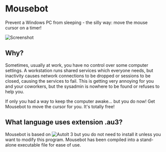 Mousebot
========

Prevent a Windows PC from sleeping - the silly way: move the mouse cursor on a timer!

![Screenshot](http://i.imgur.com/VELmG0g.png)

Why?
----

Sometimes, usually at work, you have no control over some computer settings. A workstation runs shared services which everyone needs, but inactivity causes network connections to be dropped or sessions to be closed, causing the services to fail. This is getting very annoying for you and your coworkers, but the sysadmin is nowhere to be found or refuses to help you.

If only you had a way to keep the computer awake... but you do now!
Get Mousebot to move the cursor for you. It's totally free!

What language uses extension .au3?
----------------------------------

Mousebot is based on ![AutoIt 3](http://www.autoitscript.com/) but you do not need to install it unless you want to modify this program. Mousebot has been compiled into a stand-alone executable file for ease of use.
